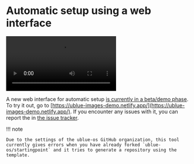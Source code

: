 # Automatic setup using a web interface

<video controls="true" allowfullscreen="true">
    <source src="https://user-images.githubusercontent.com/60004820/251984919-4bb6c5b4-ebe6-43f2-8c1b-9586115b67fd.mp4" type="video/mp4">
</video>

A new web interface for automatic setup [is currently in a beta/demo phase](https://github.com/orgs/ublue-os/discussions/173). To try it out, go to [https://ublue-images-demo.netlify.app/](https://ublue-images-demo.netlify.app/). If you encounter any issues with it, you can report the in [the issue tracker](https://github.com/ublue-os/images-website/issues).

!!! note

    Due to the settings of the ublue-os GitHub organization, this tool currently gives errors when you have already forked `ublue-os/startingpoint` and it tries to generate a repository using the template.